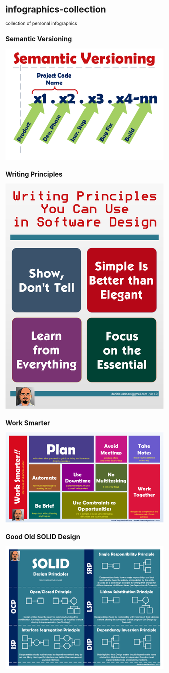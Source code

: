 # infographics-collection
collection of personal infographics

## Semantic Versioning
![Semantic Versioning](infog-semantic-versioning.png)

## Writing Principles
![Writing Principles](infog-writingprinciples.png)

## Work Smarter
![Work Smarter](infog-work-smarter.png)

## Good Old SOLID Design
![SOLID](infog-solid.png)




